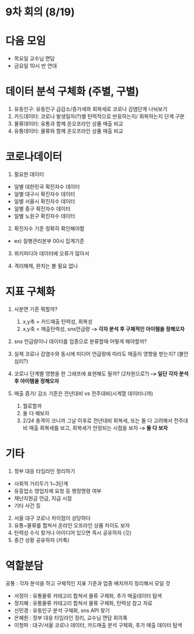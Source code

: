 # 9차 회의 (8/19)


# 다음 모임
- 목요일 교수님 면담
- 금요일 10시 반 연대


# 데이터 분석 구체화 (주별, 구별)
1. 유동인구: 유동인구 급감소/증가세와 회복세로 코로나 감염단계 나눠보기
2. 카드데이터: 코로나 발생일자(?)별 탄력적으로 반응하는지/ 회복하는지 단계 구분
3. 물류데이터: 유통과 함께 온오프라인 상품 매출 비교
4. 유통데이터: 물류와 함께 온오프라인 상품 매출 비교


# 코로나데이터 
1. 필요한 데이터
- 일별 대한민국 확진자수 데이터
- 일별 대구시 확진자수 데이터
- 일별 서울시 확진자수 데이터
- 일별 중구 확진자수 데이터
- 일별 노원구 확진자수 데이터

2. 확진자수 기준 정확히 확인해야함
- ex) 질병관리본부 00시 집계기준 

3. 위키피디아 데이터에 오류가 많아서 

4. 격리해제, 완치는 볼 필요 없나



# 지표 구체화
1. 사분면 기준 뭐할까?
    1)  x,y축 = 카드매출 탄력성, 회복성
    2)  x,y축 = 매출탄력성, sns언급량
**-> 각자 분석 후 구체적인 아이템을 정해오자**

2. sns 언급량이나 데이터를 업종으로 분류할때 어떻게 해야할까?

3. 실제 코로나 감염수와 동시에 미디어 언급량에 따라도 매출이 영향을 받는지? (불안심리?)

4. 코로나 단계별 영향을 한 그래프에 표현해도 될까? (2차원으로?)
**-> 일단 각자 분석 후 아이템을 정해오자**


5. 매출 증가/ 감소 기준은 전년대비 vs 전주대비(시계열 데이터니까)
    1) 뭘로할까
    2) 둘 다 해보자
    3) 2/24 충격이 크니까 그날 이후로 전년대비 회복세, 또는 둘 다 고려해서 전주대비 매출 회복세를 보고, 회복세가 안정되는 시점을 보자
**-> 둘 다 보자**


# 기타
1. 정부 대응 타임라인 정리하기
- 사회적 거리두기 1~3단계
- 유흥업소 영업자제 요청 등 행정명령 여부
- 재난지원금 언급, 지급 시점
- 기타 사건 등

2. 서울 대구 코로나 차이점이 상당하다
3. 유통~물류를 합쳐서 온라인 오프라인 상품 차이도 보자
4. 탄력성 수식 찾거나 아이디어 있으면 즉시 공유하자 (깃)
5. 중간 상황 공유하자 (카톡)



# 역할분담 

공통 : 각자 분석을 하고 구체적인 지표 기준과 업종 배치까지 정리해서 모일 것

- 서정아 : 유통물류 카테고리 합쳐서 물류 구체화, 추가 매출데이터 탐색
- 정지혜 : 유통물류 카테고리 합쳐서 물류 구체화, 탄력성 참고 자료
- 신민경 : 유동인구 분석 구체화, sns API 찾기
- 은혜원 : 정부 대응 타임라인 정리, 교수님 면담 회의록
- 이청파 : 대구/서울 코로나 데이터, 카드매출 분석 구체화, 추가 매출 데이터 탐색

